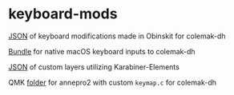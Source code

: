 # keyboard-mods
[JSON](obins-kit-colemak-dh.json) of keyboard modifications made in Obinskit for colemak-dh 

[Bundle](ColemakDH-ansi.bundle) for native macOS keyboard inputs to colemak-dh

[JSON](karabiner-custom.json) of custom layers utilizing Karabiner-Elements

QMK [folder](annepro2) for annepro2 with custom `keymap.c` for colemak-dh

